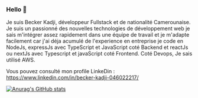 ### Hello  👋

Je suis Becker Kadji,  développeur Fullstack et de nationalité Camerounaise.
Je suis un passionné des nouvelles technologies de développement web
je sais m'intégrer assez rapidement dans une équipe de travail et je m'adapte facilement car j'ai déja acumulé de l'experience en entreprise
je code en NodeJs, expressJs avec TypeScript et JavaScript coté Backend et reactJs ou nextJs avec Typescript et javaScript coté Frontend.
Coté Devops, Je sais utilisé AWS.

Vous pouvez consulté mon profile LinkeDin : https://www.linkedin.com/in/becker-kadji-046022217/
 
[![Anurag's GitHub stats](https://github-readme-stats.vercel.app/api?username=beckerkadji)](https://github.com/anuraghazra/github-readme-stats)
